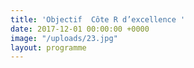 ```yaml
---
title: 'Objectif  Côte R d’excellence '
date: 2017-12-01 00:00:00 +0000
image: "/uploads/23.jpg"
layout: programme
---
```

